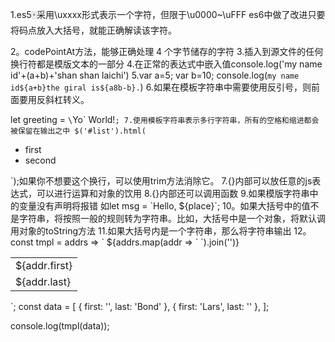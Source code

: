 1.es5🀄️采用\uxxxx形式表示一个字符，但限于\u0000~\uFFF
es6中做了改进只要将码点放入大括号，就能正确解读该字符。

2。codePointAt方法，能够正确处理 4 个字节储存的字符
3.插入到源文件的任何换行符都是模版文本的一部分
4.在正常的表达式中嵌入值console.log('my name id'+(a+b)+'shan shan laichi')
5.var a=5;
var b=10;
console.log(`my name id${a+b}the giral is${a8b-b}.`)
6.如果在模板字符串中需要使用反引号，则前面要用反斜杠转义。

let greeting = `\`Yo\` World!`;
7.使用模板字符串表示多行字符串，所有的空格和缩进都会被保留在输出之中
$('#list').html(`
<ul>
  <li>first</li>
  <li>second</li>
</ul>
`);如果你不想要这个换行，可以使用trim方法消除它。
7.{}内部可以放任意的js表达式，可以进行运算和对象的饮用
8.{}内部还可以调用函数
9.如果模版字符串中的变量没有声明将报错
如let msg = `Hello, ${place}`;
10。如果大括号中的值不是字符串，将按照一般的规则转为字符串。比如，大括号中是一个对象，将默认调用对象的toString方法
11.如果大括号内是一个字符串，那么将字符串输出
12。const tmpl = addrs => `
  <table>
  ${addrs.map(addr => `
    <tr><td>${addr.first}</td></tr>
    <tr><td>${addr.last}</td></tr>
  `).join('')}
  </table>
`;
const data = [
    { first: '<Jane>', last: 'Bond' },
    { first: 'Lars', last: '<Croft>' },
];

console.log(tmpl(data));
